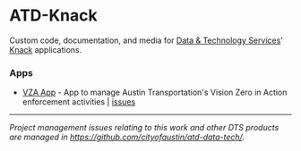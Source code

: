 # ATD-Knack

Custom code, documentation, and media for [Data & Technology Services](https://data.mobility.austin.gov/about/)' [Knack](https://www.knack.com/) applications.

### Apps

- [VZA App](https://atd.knack.com/vza) - App to manage Austin Transportation's Vision Zero in Action enforcement activities | [issues](https://github.com/cityofaustin/atd-data-tech/labels/Product%3A%20VZA%20App)

---
_Project management issues relating to this work and other DTS products are managed in https://github.com/cityofaustin/atd-data-tech/._

